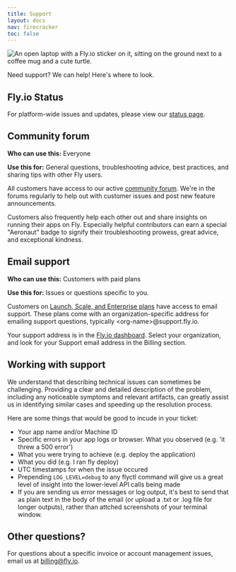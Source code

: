 ```yaml
---
title: Support
layout: docs
nav: firecracker
toc: false
---
```


<img src="/static/images/support.webp" srcset="/static/images/support@2x.webp 2x" alt="An open laptop with a Fly.io sticker on it, sitting on the ground next to a coffee mug and a cute turtle.">

Need support? We can help! Here's where to look.

## Fly.io Status 
For platform-wide issues and updates, please view our [status page](https://status.flyio.net/).

## Community forum 
**Who can use this:** Everyone

**Use this for:** General questions, troubleshooting advice, best practices, and sharing tips with other Fly users.

All customers have access to our active [community forum](https://community.fly.io). We&#39;re in the forums regularly to help out with customer issues and post new feature announcements.

Customers also frequently help each other out and share insights on running their apps on Fly.  Especially helpful contributors can earn a special "Aeronaut" badge to signify their troubleshooting prowess, great advice, and exceptional kindness.

## Email support
**Who can use this:** Customers with paid plans

**Use this for:**  Issues or questions specific to you.

Customers on [Launch, Scale, and Enterprise plans](https://fly.io/plans) have access to email support. These plans come with an organization-specific address for emailing support questions, typically &lt;org-name&gt;@support.fly.io.

Your support address is in the [Fly.io dashboard](https://fly.io/dashboard). Select your organization, and look for your Support email address in the Billing section.

## Working with support
We understand that describing technical issues can sometimes be challenging. Providing a clear and detailed description of the problem, including any noticeable symptoms and relevant artifacts, can greatly assist us in identifying similar cases and speeding up the resolution process.

Here are some things that would be good to incude in your ticket:
- Your app name and/or Machine ID
- Specific errors in your app logs or browser. What you observed (e.g. 'it threw a 500 error')
- What you were trying to achieve (e.g. deploy the application)
- What you did (e.g. I ran fly deploy)
- UTC timestamps for when the issue occured
- Prepending `LOG_LEVEL=debug` to any flyctl command will give us a great level of insight into the lower-level API calls being made
- If you are sending us error messages or log output, it's best to send that as plain text in the body of the email (or upload a .txt or .log file for longer outputs), rather than attched screenshots of your terminal window.


## Other questions?
For questions about a specific invoice or  account management issues, email us at [billing@fly.io](mailto:billing@fly.io).
